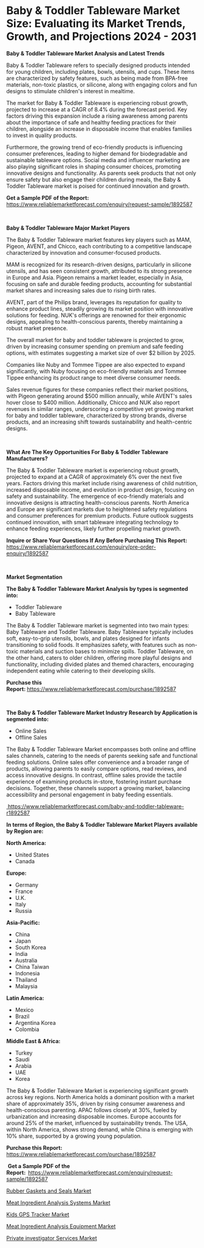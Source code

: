 <p><h1>Baby & Toddler Tableware Market Size: Evaluating its Market Trends, Growth, and Projections 2024 - 2031</h1></p><p><strong>Baby & Toddler Tableware Market Analysis and Latest Trends</strong></p>
<p><p>Baby & Toddler Tableware refers to specially designed products intended for young children, including plates, bowls, utensils, and cups. These items are characterized by safety features, such as being made from BPA-free materials, non-toxic plastics, or silicone, along with engaging colors and fun designs to stimulate children's interest in mealtime. </p><p>The market for Baby & Toddler Tableware is experiencing robust growth, projected to increase at a CAGR of 8.4% during the forecast period. Key factors driving this expansion include a rising awareness among parents about the importance of safe and healthy feeding practices for their children, alongside an increase in disposable income that enables families to invest in quality products. </p><p>Furthermore, the growing trend of eco-friendly products is influencing consumer preferences, leading to higher demand for biodegradable and sustainable tableware options. Social media and influencer marketing are also playing significant roles in shaping consumer choices, promoting innovative designs and functionality. As parents seek products that not only ensure safety but also engage their children during meals, the Baby & Toddler Tableware market is poised for continued innovation and growth.</p></p>
<p><strong>Get a Sample PDF of the Report:&nbsp;</strong> <a href="https://www.reliablemarketforecast.com/enquiry/request-sample/1892587?utm_campaign=1129&utm_medium=2&utm_source=Github&utm_content=ia&utm_term=24102024&utm_id=baby-toddler-tableware">https://www.reliablemarketforecast.com/enquiry/request-sample/1892587</a></p>
<p>&nbsp;</p>
<p><strong>Baby & Toddler Tableware Major Market Players</strong></p>
<p><p>The Baby & Toddler Tableware market features key players such as MAM, Pigeon, AVENT, and Chicco, each contributing to a competitive landscape characterized by innovation and consumer-focused products. </p><p>MAM is recognized for its research-driven designs, particularly in silicone utensils, and has seen consistent growth, attributed to its strong presence in Europe and Asia. Pigeon remains a market leader, especially in Asia, focusing on safe and durable feeding products, accounting for substantial market shares and increasing sales due to rising birth rates.</p><p>AVENT, part of the Philips brand, leverages its reputation for quality to enhance product lines, steadily growing its market position with innovative solutions for feeding. NUK's offerings are renowned for their ergonomic designs, appealing to health-conscious parents, thereby maintaining a robust market presence.</p><p>The overall market for baby and toddler tableware is projected to grow, driven by increasing consumer spending on premium and safe feeding options, with estimates suggesting a market size of over $2 billion by 2025. </p><p>Companies like Nuby and Tommee Tippee are also expected to expand significantly, with Nuby focusing on eco-friendly materials and Tommee Tippee enhancing its product range to meet diverse consumer needs. </p><p>Sales revenue figures for these companies reflect their market positions, with Pigeon generating around $500 million annually, while AVENT's sales hover close to $400 million. Additionally, Chicco and NUK also report revenues in similar ranges, underscoring a competitive yet growing market for baby and toddler tableware, characterized by strong brands, diverse products, and an increasing shift towards sustainability and health-centric designs.</p></p>
<p>&nbsp;</p>
<p><strong>What Are The Key Opportunities For Baby & Toddler Tableware Manufacturers?</strong></p>
<p><p>The Baby & Toddler Tableware market is experiencing robust growth, projected to expand at a CAGR of approximately 6% over the next five years. Factors driving this market include rising awareness of child nutrition, increased disposable income, and evolution in product design, focusing on safety and sustainability. The emergence of eco-friendly materials and innovative designs is attracting health-conscious parents. North America and Europe are significant markets due to heightened safety regulations and consumer preferences for premium products. Future outlook suggests continued innovation, with smart tableware integrating technology to enhance feeding experiences, likely further propelling market growth.</p></p>
<p><strong>Inquire or Share Your Questions If Any Before Purchasing This Report:</strong> <a href="https://www.reliablemarketforecast.com/enquiry/pre-order-enquiry/1892587?utm_campaign=1129&utm_medium=2&utm_source=Github&utm_content=ia&utm_term=24102024&utm_id=baby-toddler-tableware">https://www.reliablemarketforecast.com/enquiry/pre-order-enquiry/1892587</a></p>
<p>&nbsp;</p>
<p><strong>Market Segmentation</strong></p>
<p><strong>The Baby & Toddler Tableware Market Analysis by types is segmented into:</strong></p>
<p><ul><li>Toddler Tableware</li><li>Baby Tableware</li></ul></p>
<p><p>The Baby & Toddler Tableware market is segmented into two main types: Baby Tableware and Toddler Tableware. Baby Tableware typically includes soft, easy-to-grip utensils, bowls, and plates designed for infants transitioning to solid foods. It emphasizes safety, with features such as non-toxic materials and suction bases to minimize spills. Toddler Tableware, on the other hand, caters to older children, offering more playful designs and functionality, including divided plates and themed characters, encouraging independent eating while catering to their developing skills.</p></p>
<p><strong>Purchase this Report:&nbsp;</strong><a href="https://www.reliablemarketforecast.com/purchase/1892587?utm_campaign=1129&utm_medium=2&utm_source=Github&utm_content=ia&utm_term=24102024&utm_id=baby-toddler-tableware">https://www.reliablemarketforecast.com/purchase/1892587</a></p>
<p>&nbsp;</p>
<p><strong>The Baby & Toddler Tableware Market Industry Research by Application is segmented into:</strong></p>
<p><ul><li>Online Sales</li><li>Offline Sales</li></ul></p>
<p><p>The Baby & Toddler Tableware Market encompasses both online and offline sales channels, catering to the needs of parents seeking safe and functional feeding solutions. Online sales offer convenience and a broader range of products, allowing parents to easily compare options, read reviews, and access innovative designs. In contrast, offline sales provide the tactile experience of examining products in-store, fostering instant purchase decisions. Together, these channels support a growing market, balancing accessibility and personal engagement in baby feeding essentials.</p></p>
<p><a href="https://www.reliablemarketforecast.com/baby-and-toddler-tableware-r1892587?utm_campaign=1129&utm_medium=2&utm_source=Github&utm_content=ia&utm_term=24102024&utm_id=baby-toddler-tableware">&nbsp;https://www.reliablemarketforecast.com/baby-and-toddler-tableware-r1892587</a></p>
<p><strong>In terms of Region, the Baby & Toddler Tableware Market Players available by Region are:</strong></p>
<p>
    <p> <strong> North America: </strong>
        <ul>
            <li>United States</li>
            <li>Canada</li>
        </ul>
        </p> 
    <p> <strong> Europe: </strong>
        <ul>
            <li>Germany</li>
            <li>France</li>
            <li>U.K.</li>
            <li>Italy</li>
            <li>Russia</li>
        </ul>
        </p> 
    <p> <strong> Asia-Pacific: </strong>
        <ul>
            <li>China</li>
            <li>Japan</li>
            <li>South Korea</li>
            <li>India</li>
            <li>Australia</li>
            <li>China Taiwan</li>
            <li>Indonesia</li>
            <li>Thailand</li>
            <li>Malaysia</li>
        </ul>
        </p> 
    <p> <strong> Latin America: </strong>
        <ul>
            <li>Mexico</li>
            <li>Brazil</li>
            <li>Argentina Korea</li>
            <li>Colombia</li>
        </ul>
        </p> 
    <p> <strong> Middle East & Africa: </strong>
        <ul>
            <li>Turkey</li>
            <li>Saudi</li>
            <li>Arabia</li>
            <li>UAE</li>
            <li>Korea</li>
        </ul>
    </p>
    </p>
<p><p>The Baby & Toddler Tableware Market is experiencing significant growth across key regions. North America holds a dominant position with a market share of approximately 35%, driven by rising consumer awareness and health-conscious parenting. APAC follows closely at 30%, fueled by urbanization and increasing disposable incomes. Europe accounts for around 25% of the market, influenced by sustainability trends. The USA, within North America, shows strong demand, while China is emerging with 10% share, supported by a growing young population.</p></p>
<p><strong>Purchase this Report: </strong><a href="https://www.reliablemarketforecast.com/purchase/1892587?utm_campaign=1129&utm_medium=2&utm_source=Github&utm_content=ia&utm_term=24102024&utm_id=baby-toddler-tableware">https://www.reliablemarketforecast.com/purchase/1892587</a></p>
<p>&nbsp;<strong>Get a Sample PDF of the Report:&nbsp;&nbsp;</strong><a href="https://www.reliablemarketforecast.com/enquiry/request-sample/1892587?utm_campaign=1129&utm_medium=2&utm_source=Github&utm_content=ia&utm_term=24102024&utm_id=baby-toddler-tableware">https://www.reliablemarketforecast.com/enquiry/request-sample/1892587</a></p>
<p><strong></strong></p>
<p><p><a href="https://issuu.com/reportprime-2/docs/rubber-gaskets-and-seals-market-siz_15e550bfc9a865?utm_campaign=1129&utm_medium=2&utm_source=Github&utm_content=ia&utm_term=24102024&utm_id=baby-toddler-tableware">Rubber Gaskets and Seals Market</a></p><p><a href="https://www.linkedin.com/pulse/exploring-meat-ingredient-analysis-systems-market-strategic-insights-1codf?utm_campaign=1129&utm_medium=2&utm_source=Github&utm_content=ia&utm_term=24102024&utm_id=baby-toddler-tableware">Meat Ingredient Analysis Systems Market</a></p><p><a href="https://github.com/janeengrenong0/Market-Research-Report-List-1/blob/main/kids-gps-tracker-market.md?utm_campaign=1129&utm_medium=2&utm_source=Github&utm_content=ia&utm_term=24102024&utm_id=baby-toddler-tableware">Kids GPS Tracker Market</a></p><p><a href="https://www.linkedin.com/pulse/meat-ingredient-analysis-equipment-market-consolidation-yxhxf?utm_campaign=1129&utm_medium=2&utm_source=Github&utm_content=ia&utm_term=24102024&utm_id=baby-toddler-tableware">Meat Ingredient Analysis Equipment Market</a></p><p><a href="https://github.com/loanv6asmitty/Market-Research-Report-List-1/blob/main/private-investigator-services-market.md?utm_campaign=1129&utm_medium=2&utm_source=Github&utm_content=ia&utm_term=24102024&utm_id=baby-toddler-tableware">Private investigator Services Market</a></p></p>